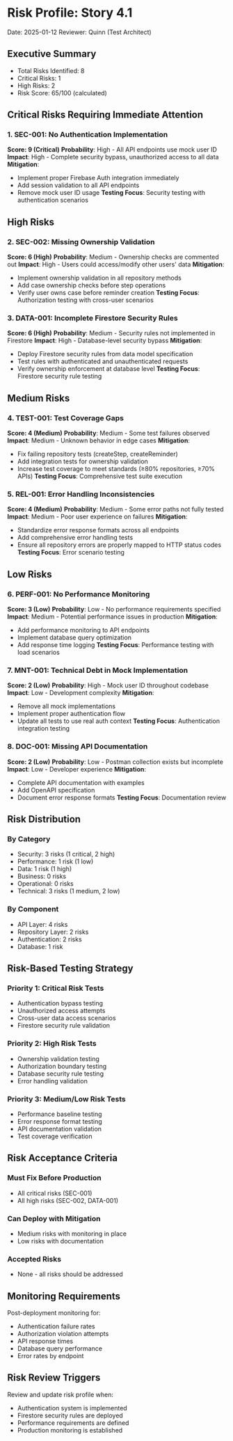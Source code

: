 # Risk Profile: Story 4.1

Date: 2025-01-12
Reviewer: Quinn (Test Architect)

## Executive Summary

- Total Risks Identified: 8
- Critical Risks: 1
- High Risks: 2
- Risk Score: 65/100 (calculated)

## Critical Risks Requiring Immediate Attention

### 1. SEC-001: No Authentication Implementation

**Score: 9 (Critical)**
**Probability**: High - All API endpoints use mock user ID
**Impact**: High - Complete security bypass, unauthorized access to all data
**Mitigation**:
- Implement proper Firebase Auth integration immediately
- Add session validation to all API endpoints
- Remove mock user ID usage
**Testing Focus**: Security testing with authentication scenarios

## High Risks

### 2. SEC-002: Missing Ownership Validation

**Score: 6 (High)**
**Probability**: Medium - Ownership checks are commented out
**Impact**: High - Users could access/modify other users' data
**Mitigation**:
- Implement ownership validation in all repository methods
- Add case ownership checks before step operations
- Verify user owns case before reminder creation
**Testing Focus**: Authorization testing with cross-user scenarios

### 3. DATA-001: Incomplete Firestore Security Rules

**Score: 6 (High)**
**Probability**: Medium - Security rules not implemented in Firestore
**Impact**: High - Database-level security bypass
**Mitigation**:
- Deploy Firestore security rules from data model specification
- Test rules with authenticated and unauthenticated requests
- Verify ownership enforcement at database level
**Testing Focus**: Firestore security rule testing

## Medium Risks

### 4. TEST-001: Test Coverage Gaps

**Score: 4 (Medium)**
**Probability**: Medium - Some test failures observed
**Impact**: Medium - Unknown behavior in edge cases
**Mitigation**:
- Fix failing repository tests (createStep, createReminder)
- Add integration tests for ownership validation
- Increase test coverage to meet standards (≥80% repositories, ≥70% APIs)
**Testing Focus**: Comprehensive test suite execution

### 5. REL-001: Error Handling Inconsistencies

**Score: 4 (Medium)**
**Probability**: Medium - Some error paths not fully tested
**Impact**: Medium - Poor user experience on failures
**Mitigation**:
- Standardize error response formats across all endpoints
- Add comprehensive error handling tests
- Ensure all repository errors are properly mapped to HTTP status codes
**Testing Focus**: Error scenario testing

## Low Risks

### 6. PERF-001: No Performance Monitoring

**Score: 3 (Low)**
**Probability**: Low - No performance requirements specified
**Impact**: Medium - Potential performance issues in production
**Mitigation**:
- Add performance monitoring to API endpoints
- Implement database query optimization
- Add response time logging
**Testing Focus**: Performance testing with load scenarios

### 7. MNT-001: Technical Debt in Mock Implementation

**Score: 2 (Low)**
**Probability**: High - Mock user ID throughout codebase
**Impact**: Low - Development complexity
**Mitigation**:
- Remove all mock implementations
- Implement proper authentication flow
- Update all tests to use real auth context
**Testing Focus**: Authentication integration testing

### 8. DOC-001: Missing API Documentation

**Score: 2 (Low)**
**Probability**: Low - Postman collection exists but incomplete
**Impact**: Low - Developer experience
**Mitigation**:
- Complete API documentation with examples
- Add OpenAPI specification
- Document error response formats
**Testing Focus**: Documentation review

## Risk Distribution

### By Category

- Security: 3 risks (1 critical, 2 high)
- Performance: 1 risk (1 low)
- Data: 1 risk (1 high)
- Business: 0 risks
- Operational: 0 risks
- Technical: 3 risks (1 medium, 2 low)

### By Component

- API Layer: 4 risks
- Repository Layer: 2 risks
- Authentication: 2 risks
- Database: 1 risk

## Risk-Based Testing Strategy

### Priority 1: Critical Risk Tests

- Authentication bypass testing
- Unauthorized access attempts
- Cross-user data access scenarios
- Firestore security rule validation

### Priority 2: High Risk Tests

- Ownership validation testing
- Authorization boundary testing
- Database security rule testing
- Error handling validation

### Priority 3: Medium/Low Risk Tests

- Performance baseline testing
- Error response format testing
- API documentation validation
- Test coverage verification

## Risk Acceptance Criteria

### Must Fix Before Production

- All critical risks (SEC-001)
- All high risks (SEC-002, DATA-001)

### Can Deploy with Mitigation

- Medium risks with monitoring in place
- Low risks with documentation

### Accepted Risks

- None - all risks should be addressed

## Monitoring Requirements

Post-deployment monitoring for:

- Authentication failure rates
- Authorization violation attempts
- API response times
- Database query performance
- Error rates by endpoint

## Risk Review Triggers

Review and update risk profile when:

- Authentication system is implemented
- Firestore security rules are deployed
- Performance requirements are defined
- Production monitoring is established
